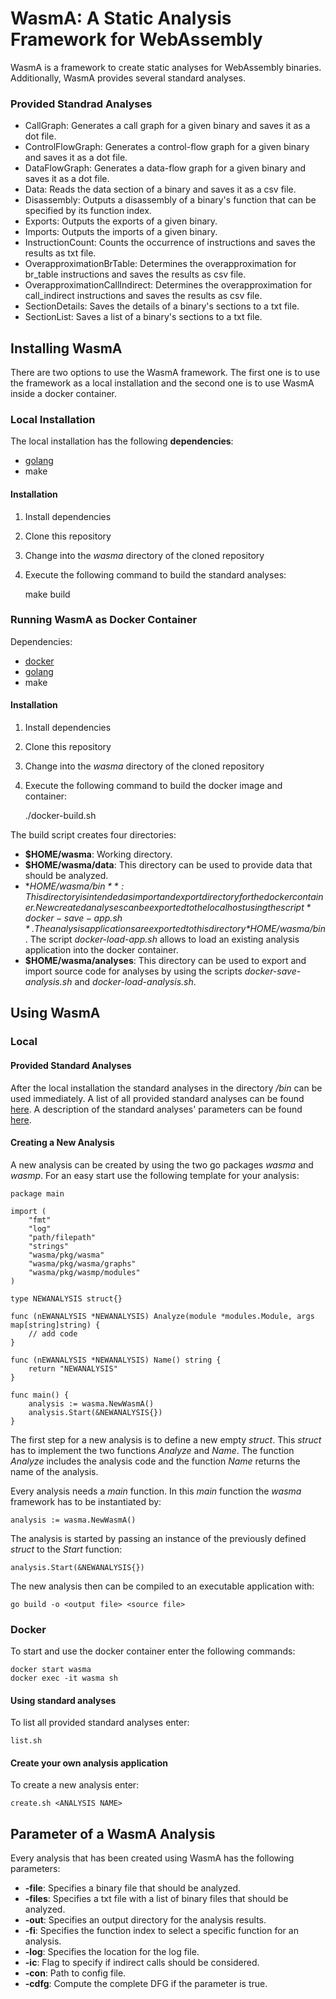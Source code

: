 # WasmA: A Static Analysis Framework for WebAssembly

WasmA is a framework to create static analyses for WebAssembly binaries. Additionally, WasmA
provides several standard analyses.

### Provided Standrad Analyses

- CallGraph: Generates a call graph for a given binary and saves it as a dot file.
- ControlFlowGraph: Generates a control-flow graph for a given binary and saves it as a dot file.
- DataFlowGraph: Generates a data-flow graph for a given binary and saves it as a dot file.
- Data: Reads the data section of a binary and saves it as a csv file.
- Disassembly: Outputs a disassembly of a binary's function that can be specified by its function index.
- Exports: Outputs the exports of a given binary.
- Imports: Outputs the imports of a given binary.
- InstructionCount: Counts the occurrence of instructions and saves the results as txt file.
- OverapproximationBrTable: Determines the overapproximation for br_table instructions and saves the results as csv file.
- OverapproximationCallIndirect: Determines the overapproximation for call_indirect instructions and saves the results as csv file.
- SectionDetails: Saves the details of a binary's sections to a txt file.
- SectionList: Saves a list of a binary's sections to a txt file.

## Installing WasmA

There are two options to use the WasmA framework. The first one is to use the framework as a local installation
and the second one is to use WasmA inside a docker container.

### Local Installation

The local installation has the following **dependencies**:

- [golang](https://golang.org/doc/install)
- make

#### Installation

1. Install dependencies
2. Clone this repository
3. Change into the *wasma* directory of the cloned repository
4. Execute the following command to build the standard analyses:


    make build


### Running WasmA as Docker Container

Dependencies:
- [docker](https://www.docker.com/)
- [golang](https://golang.org/doc/install)
- make

#### Installation

1. Install dependencies
2. Clone this repository
3. Change into the *wasma* directory of the cloned repository
4. Execute the following command to build the docker image and container:


    ./docker-build.sh

The build script creates four directories:

- **$HOME/wasma**: Working directory.
- **$HOME/wasma/data**: This directory can be used to provide data that should be analyzed.
- **$HOME/wasma/bin**: This directory is intended as import and export directory for the docker container.
New created analyses can be exported to the local host using the script *docker-save-app.sh*. The analysis applications
are exported to this directory *$HOME/wasma/bin*. The script *docker-load-app.sh* allows to load an existing analysis application
into the docker container.
- **$HOME/wasma/analyses**: This directory can be used to export and import source code for analyses by using
the scripts *docker-save-analysis.sh* and *docker-load-analysis.sh*.

## Using WasmA

### Local

#### Provided Standard Analyses

After the local installation the standard analyses in the directory */bin* can be used immediately.
A list of all provided standard analyses can be found [here](#provided-standrad-analyses).
A description of the standard analyses' parameters can be found [here](#parameter-of-a-wasma-analysis).

#### Creating a New Analysis

A new analysis can be created by using the two go packages *wasma* and *wasmp*. For an easy start use
the following template for your analysis:

    package main
    
    import (
        "fmt"
        "log"
        "path/filepath"
        "strings"
        "wasma/pkg/wasma"
        "wasma/pkg/wasma/graphs"
        "wasma/pkg/wasmp/modules"
    )

    type NEWANALYSIS struct{}

    func (nEWANALYSIS *NEWANALYSIS) Analyze(module *modules.Module, args map[string]string) {
        // add code
    }

    func (nEWANALYSIS *NEWANALYSIS) Name() string {
        return "NEWANALYSIS"
    }

    func main() {
        analysis := wasma.NewWasmA()
        analysis.Start(&NEWANALYSIS{})
    }

The first step for a new analysis is to define a new empty *struct*. This *struct* has to implement
the two functions *Analyze* and *Name*. The function *Analyze* includes the analysis code and the function *Name*
returns the name of the analysis.

Every analysis needs a *main* function. In this *main* function the *wasma* framework has to be instantiated
by:

    analysis := wasma.NewWasmA()

The analysis is started by passing an instance of the previously defined *struct* to the *Start* function:

    analysis.Start(&NEWANALYSIS{})

The new analysis then can be compiled to an executable application with:

    go build -o <output file> <source file>

### Docker

To start and use the docker container enter the following commands:

    docker start wasma
    docker exec -it wasma sh



#### Using standard analyses

To list all provided standard analyses enter:

    list.sh

#### Create your own analysis application

To create a new analysis enter:

    create.sh <ANALYSIS NAME>

## Parameter of a WasmA Analysis

Every analysis that has been created using WasmA has the following parameters:

- **-file**: Specifies a binary file that should be analyzed.
- **-files**: Specifies a txt file with a list of binary files that should be analyzed.
- **-out**: Specifies an output directory for the analysis results.
- **-fi**: Specifies the function index to select a specific function for an analysis.
- **-log**: Specifies the location for the log file.
- **-ic**: Flag to specify if indirect calls should be considered.
- **-con**: Path to config file.
- **-cdfg**: Compute the complete DFG if the parameter is true.
    